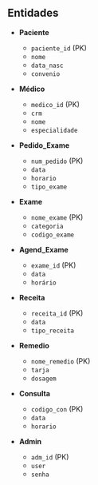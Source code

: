 ## Entidades 

  - **Paciente**
      - `paciente_id` (PK)
      - `nome`
      - `data_nasc`
      - `convenio`


 - **Médico**
     - `medico_id` (PK)
     - `crm`
     - `nome`
     - `especialidade`


 - **Pedido_Exame**
     - `num_pedido` (PK)
     - `data`
     - `horario`
     - `tipo_exame`

  - **Exame**
      - `nome_exame` (PK)
      - `categoria`
      - `codigo_exame`
  
  - **Agend_Exame**
      - `exame_id` (PK)
      -  `data`
      -  `horário`
  
  - **Receita**
      -  `receita_id` (PK)
      -  `data`
      -  `tipo_receita`

  - **Remedio**
      - `nome_remedio` (PK)
      -  `tarja`
      -  `dosagem`
        
  - **Consulta**
      -  `codigo_con` (PK)
      -  `data`
      -  `horario`
   
  - **Admin**
      - `adm_id` (PK)
      - `user`
      - `senha`

        
